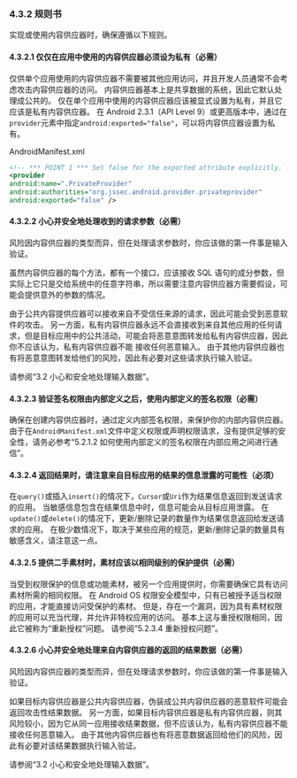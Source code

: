 ### 4.3.2 规则书

实现或使用内容供应器时，确保遵循以下规则。

#### 4.3.2.1 仅仅在应用中使用的内容供应器必须设为私有（必需）

仅供单个应用使用的内容供应器不需要被其他应用访问，并且开发人员通常不会考虑攻击内容供应器的访问。 内容供应器基本上是共享数据的系统，因此它默认处理成公共的。 仅在单个应用中使用的内容供应器应该被显式设置为私有，并且它应该是私有内容供应器。 在 Android 2.3.1（API Level 9）或更高版本中，通过在`provider`元素中指定`android:exported="false"`，可以将内容供应器设置为私有。

AndroidManifest.xml

```xml
<!-- *** POINT 1 *** Set false for the exported attribute explicitly. -->
<provider
android:name=".PrivateProvider"
android:authorities="org.jssec.android.provider.privateprovider"
android:exported="false" />
```

#### 4.3.2.2 小心并安全地处理收到的请求参数（必需）

风险因内容供应器的类型而异，但在处理请求参数时，你应该做的第一件事是输入验证。 

虽然内容供应器的每个方法，都有一个接口，应该接收 SQL 语句的成分参数，但实际上它只是交给系统中的任意字符串，所以需要注意内容供应器方需要假设，可能会提供意外的参数的情况。

由于公共内容提供应器可以接收来自不受信任来源的请求，因此可能会受到恶意软件的攻击。 另一方面，私有内容供应器永远不会直接收到来自其他应用的任何请求，但是目标应用中的公共活动，可能会将恶意意图转发给私有内容供应器，因此你不应该认为，私有内容供应器不能 接收任何恶意输入。 由于其他内容供应器也有将恶意意图转发给他们的风险，因此有必要对这些请求执行输入验证。 

请参阅“3.2 小心和安全地处理输入数据”。

#### 4.3.2.3 验证签名权限由内部定义之后，使用内部定义的签名权限（必需）

确保在创建内容供应器时，通过定义内部签名权限，来保护你的内部内容供应器。 由于在`AndroidManifest.xml`文件中定义权限或声明权限请求，没有提供足够的安全性，请务必参考“5.2.1.2 如何使用内部定义的签名权限在内部应用之间进行通信”。

#### 4.3.2.4 返回结果时，请注意来自目标应用的结果的信息泄露的可能性（必须）

在`query()`或插入`insert()`的情况下，`Cursor`或`Uri`作为结果信息返回到发送请求的应用。 当敏感信息包含在结果信息中时，信息可能会从目标应用泄露。 在`update()`或`delete()`的情况下，更新/删除记录的数量作为结果信息返回给发送请求的应用。 在极少数情况下，取决于某些应用的规范，更新/删除记录的数量具有敏感含义，请注意这一点。

#### 4.3.2.5 提供二手素材时，素材应该以相同级别的保护提供（必需）

当受到权限保护的信息或功能素材，被另一个应用提供时，你需要确保它具有访问素材所需的相同权限。 在 Android OS 权限安全模型中，只有已被授予适当权限的应用，才能直接访问受保护的素材。 但是，存在一个漏洞，因为具有素材权限的应用可以充当代理，并允许非特权应用的访问。 基本上这与重授权限相同，因此它被称为“重新授权”问题。 请参阅“5.2.3.4 重新授权问题”。

#### 4.3.2.6 小心并安全地处理来自内容供应器的返回的结果数据（必需）

风险因内容供应器的类型而异，但在处理请求参数时，你应该做的第一件事是输入验证。 

如果目标内容供应器是公共内容供应器，伪装成公共内容供应器的恶意软件可能会返回攻击性结果数据。 另一方面，如果目标内容供应器是私有内容供应器，则其风险较小，因为它从同一应用接收结果数据，但不应该认为，私有内容供应器不能接收任何恶意输入。 由于其他内容供应器也有将恶意数据返回给他们的风险，因此有必要对该结果数据执行输入验证。

请参阅“3.2 小心和安全地处理输入数据”。
